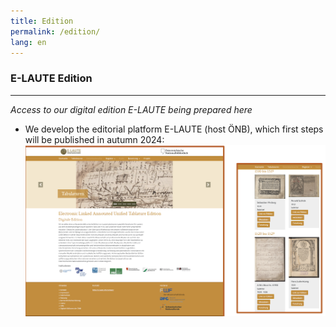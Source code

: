 ```yaml
---
title: Edition
permalink: /edition/
lang: en
---
```


### E-LAUTE Edition
___
_Access to our digital edition E-LAUTE being prepared here_
- We develop the editorial platform E-LAUTE (host ÖNB), which first steps will be published in autumn 2024:  
![](/assets/img/Ed_platform_001.png)

